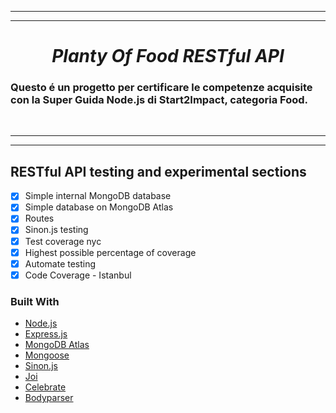 <hr>
<hr>

<div align="center">
<h1><i>Planty Of Food RESTful API</i></h1>
</div>

### Questo é un progetto per certificare le competenze acquisite con la **Super Guida Node.js** di **Start2Impact**, categoria Food.

<br>

<hr>
<hr>

## RESTful API testing and experimental sections

- [x] Simple internal MongoDB database
- [x] Simple database on MongoDB Atlas
- [x] Routes
- [x] Sinon.js testing
- [x] Test coverage nyc
- [x] Highest possible percentage of coverage
- [x] Automate testing
- [x] Code Coverage - Istanbul

### Built With

- [Node.js](https://nodejs.dev/)
- [Express.js](https://expressjs.com)
- [MongoDB Atlas]()
- [Mongoose]()
- [Sinon.js]()
- [Joi]()
- [Celebrate]()
- [Bodyparser]()

